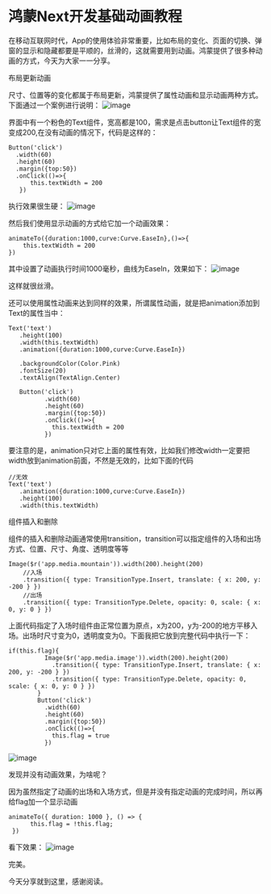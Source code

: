 # 鸿蒙Next开发基础动画教程
在移动互联网时代，App的使用体验非常重要，比如布局的变化、页面的切换、弹窗的显示和隐藏都要是平顺的，丝滑的，这就需要用到动画。鸿蒙提供了很多种动画的方式，今天为大家一一分享。

布局更新动画

尺寸、位置等的变化都属于布局更新，鸿蒙提供了属性动画和显示动画两种方式。下面通过一个案例进行说明：
![image](https://github.com/user-attachments/assets/d43d29f4-09ce-4985-a435-043db65c4844)

界面中有一个粉色的Text组件，宽高都是100，需求是点击button让Text组件的宽变成200,在没有动画的情况下，代码是这样的：

```
Button('click')
  .width(60)
  .height(60)
  .margin({top:50})
  .onClick(()=>{
      this.textWidth = 200
   })
```
执行效果很生硬：
![image](https://github.com/user-attachments/assets/b752201b-90cf-43fc-ba8a-8190226a80c1)

然后我们使用显示动画的方式给它加一个动画效果：

```
animateTo({duration:1000,curve:Curve.EaseIn},()=>{
    this.textWidth = 200
})
```
其中设置了动画执行时间1000毫秒，曲线为EaseIn，效果如下：
![image](https://github.com/user-attachments/assets/f47c0dc4-6f89-4b59-91d0-52a0c1ec14c7)


这样就很丝滑。

还可以使用属性动画来达到同样的效果，所谓属性动画，就是把animation添加到Text的属性当中：

```
Text('text')
   .height(100)
   .width(this.textWidth)
   .animation({duration:1000,curve:Curve.EaseIn})
   
   .backgroundColor(Color.Pink)
   .fontSize(20)
   .textAlign(TextAlign.Center)
   
   Button('click')
          .width(60)
          .height(60)
          .margin({top:50})
          .onClick(()=>{
            this.textWidth = 200
          })
```
要注意的是，animation只对它上面的属性有效，比如我们修改width一定要把width放到animation前面，不然是无效的，比如下面的代码

```
//无效
Text('text')
   .animation({duration:1000,curve:Curve.EaseIn})
   .height(100)
   .width(this.textWidth)
```


组件插入和删除

组件的插入和删除动画通常使用transition，transition可以指定组件的入场和出场方式、位置、尺寸、角度、透明度等等

```
Image($r('app.media.mountain')).width(200).height(200)
    //入场
    .transition({ type: TransitionType.Insert, translate: { x: 200, y: -200 } })
    //出场
    .transition({ type: TransitionType.Delete, opacity: 0, scale: { x: 0, y: 0 } })
```
上面代码指定了入场时组件由正常位置为原点，x为200，y为-200的地方平移入场。出场时尺寸变为0，透明度变为0。下面我把它放到完整代码中执行一下：

```
if(this.flag){
          Image($r('app.media.image')).width(200).height(200)
            .transition({ type: TransitionType.Insert, translate: { x: 200, y: -200 } })
            .transition({ type: TransitionType.Delete, opacity: 0, scale: { x: 0, y: 0 } })
        }
        Button('click')
          .width(60)
          .height(60)
          .margin({top:50})
          .onClick(()=>{
            this.flag = true
          })

```
![image](https://github.com/user-attachments/assets/37a741b0-a83b-4b38-a5ba-dd3a096df4fb)

发现并没有动画效果，为啥呢？

因为虽然指定了动画的出场和入场方式，但是并没有指定动画的完成时间，所以再给flag加一个显示动画

```
animateTo({ duration: 1000 }, () => {
      this.flag = !this.flag;
 })
```
看下效果：
![image](https://github.com/user-attachments/assets/8c907b9f-2bf7-4eb9-9ce5-56a4e1ae532e)


完美。

今天分享就到这里，感谢阅读。
